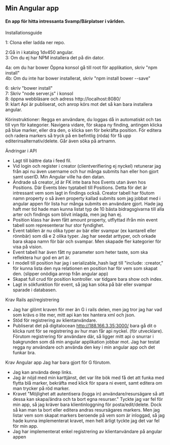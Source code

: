 ## Min Angular app

#### En app för hitta intressanta Svamp/Bärplatser i världen.

Installationsguide

1: Clona eller ladda ner repo.

2:Gå in i katalog 1dv450 angular.  
3: Om du ej har NPM installera det på din dator.  

4a: om du har bower Öppna konsol gå till root för applikation, skriv "npm install"     
4b: Om du inte har bower installerat, skriv "npm install bower --save"    

6: skriv "bower install"     
7: Skriv "node server.js" i konsol  
8: öppna webbläsare och adress http://localhost:8080/  
9: klart Api är publiserat, och anrop körs mot det så kan bara installera angular.  

Körinstruktioner: Regga en användare, du loggas då in automatiskt och tas till vyn för kategorier. Navigera vidare, för skapa ny finding, antingen klicka på blue marker, eller dra den, o klicka sen för bekräfta position. För editera och radera markers så tryck på en befintlig (röda) för få upp editerinsalternativ/delete. Går även söka på artnamn.

Ändringar i API
* Lagt till bättre data i feed fil.    
* Vid login och register i creator (clientverifiering ej nyckel) retunerar jag från api nu även username och hur många submits han eller hon gjort samt userID. Min Angular ville ha den datan.  
* Ändrade så creator_id är FK inte bara hos Events utan även hos Positions. Där Events blev typtabell till Positions. Detta för det är intressant vem som lagt in findings också. Creator tabell har föutom namn property o så även property kallad submits som jag jobbat med i angular appen för lista hur många submits en användare gjort. Hade jag haft mer tid hade man kunna listat typ de 10 bästa bidragsgivarna till alla arter och findings som blivit inlagda, men jag han ej.  
*  Position klass har även fått amount property, utflyttad ifrån min event tabell som representerar hur stor fyndighet.  
*  Event tabllen är nu olika typer av bär eller svampar (ex kantarell eller rönnbär) som då e 2 olika typer. Jag har seedat arttyper, och orkade bara skapa namn för bär och svampar.  Men skapade fler kategorier för visa på vision.  
*  Event tabell har även fått ny parameter som heter taste, som ska reflektera hur god en art är.  
*  I modell till position har jag i serializable_hash lagt till "include: :creator," för kunna lista den nya   relationen en position har för vem som skapat den. (slipper onödiga anrop från angular app)
*  Skapat full crud för position kontroller. var tidgare bara show och index.  
*  Lagt in sökfunktion för event, så jag kan söka på bär eller svampar sparade i databasen.   

Krav Rails api/registrering
*  Jag har glömt kraven för mer än G i rails delen, men jag tror jag har vad som krävs o lite mer, mitt api kan tex hantera xml och json. 
*  Stöd för registrering av klientanvändare.  
*  Publiserat det på digitalocean http://188.166.3.35:3000/  bara gå dit o klicka runt för se registrering av hur man får api nyckel. (för utvecklare). Förutom registrering för användare där, så ligger mitt api o snurrar i bakgrunden som då min angular applikation jobbar mot. Jag har testat regga ny användare och använda den key i min angular app och det funkar bra.

Krav Angular app
Jag har bara gjort för G förutom.
*  Jag kan använda deep links.  
*  Jag är nöjd med min karttjänst, det var lite bök med få det att funka med flytta blå marker, bekräfta med klick för spara ni event, samt editera om man trycker på röd marker.   
* Kravet "Möjlighet att autentisera (logga in) användare/resursägare så att dessa kan skapa/ändra och ta bort egna resurser." Tyckte jag var fel för min app, så jag kräver bara klientinloggning för posta/edit/delete. Dock så kan man ta bort eller editera andras resursägares markers. Men jag listar vem som skapat markers beroende på vem som är inloggad, så jag hade kunna implementerat kravet, men helt ärligt tyckte jag det var fel för min app.
* Jag har implementerat enkel registrering av klientanvändare på angular appen


